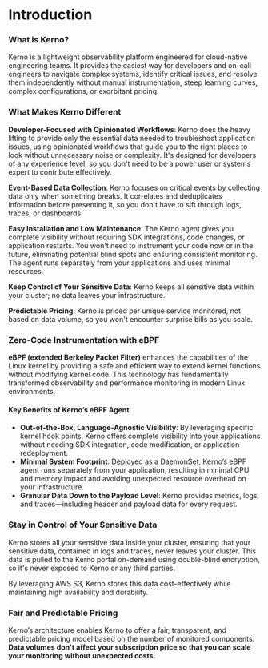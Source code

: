 # Introduction

### What is Kerno?

Kerno is a lightweight observability platform engineered for cloud-native engineering teams. It provides the easiest way for developers and on-call engineers to navigate complex systems, identify critical issues, and resolve them independently without manual instrumentation, steep learning curves, complex configurations, or exorbitant pricing.

### **What Makes Kerno Different**

**Developer-Focused with Opinionated Workflows**: Kerno does the heavy lifting to provide only the essential data needed to troubleshoot application issues, using opinionated workflows that guide you to the right places to look without unnecessary noise or complexity. It's designed for developers of any experience level, so you don't need to be a power user or systems expert to contribute effectively.

**Event-Based Data Collection**: Kerno focuses on critical events by collecting data only when something breaks. It correlates and deduplicates information before presenting it, so you don't have to sift through logs, traces, or dashboards.

**Easy Installation and Low Maintenance**: The Kerno agent gives you complete visibility without requiring SDK integrations, code changes, or application restarts. You won't need to instrument your code now or in the future, eliminating potential blind spots and ensuring consistent monitoring. The agent runs separately from your applications and uses minimal resources.

**Keep Control of Your Sensitive Data**: Kerno keeps all sensitive data within your cluster; no data leaves your infrastructure.

**Predictable Pricing**: Kerno is priced per unique service monitored, not based on data volume, so you won't encounter surprise bills as you scale.

### **Zero-Code Instrumentation with eBPF**

**eBPF (extended Berkeley Packet Filter)** enhances the capabilities of the Linux kernel by providing a safe and efficient way to extend kernel functions without modifying kernel code. This technology has fundamentally transformed observability and performance monitoring in modern Linux environments.

#### **Key Benefits of Kerno’s eBPF Agent**

* **Out-of-the-Box, Language-Agnostic Visibility**: By leveraging specific kernel hook points, Kerno offers complete visibility into your applications without needing SDK integration, code modification, or application redeployment.
* **Minimal System Footprint**: Deployed as a DaemonSet, Kerno’s eBPF agent runs separately from your application, resulting in minimal CPU and memory impact and avoiding unexpected resource overhead on your infrastructure.
* **Granular Data Down to the Payload Level**: Kerno provides metrics, logs, and traces—including header and payload data for every request.

### **Stay in Control of Your Sensitive Data**

Kerno stores all your sensitive data inside your cluster, ensuring that your sensitive data, contained in logs and traces, never leaves your cluster. This data is pulled to the Kerno portal on-demand using double-blind encryption, so it's never exposed to Kerno or any third parties.

By leveraging AWS S3, Kerno stores this data cost-effectively while maintaining high availability and durability.

### **Fair and Predictable Pricing**

Kerno’s architecture enables Kerno to offer a fair, transparent, and predictable pricing model based on the number of monitored components. **Data volumes don't affect your subscription price so that you can scale your monitoring without unexpected costs.**
